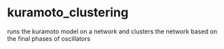 # kuramoto_clustering
runs the kuramoto model on a network and clusters the network based on the final phases of oscillators
